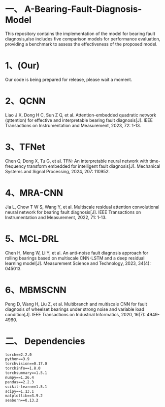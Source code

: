 # 一、 A-Bearing-Fault-Diagnosis-Model
This repository contains the implementation of the model for bearing fault diagnosis,also includes five comparison models for performance evaluation, providing a benchmark to assess the effectiveness of the proposed model.
# 1、(Our)
 Our code is being prepared for release, please wait a moment.
# 2、QCNN
Liao J X, Dong H C, Sun Z Q, et al. Attention-embedded quadratic network (qttention) for effective and interpretable bearing fault diagnosis[J]. IEEE Transactions on Instrumentation and Measurement, 2023, 72: 1-13.
# 3、TFNet
Chen Q, Dong X, Tu G, et al. TFN: An interpretable neural network with time-frequency transform embedded for intelligent fault diagnosis[J]. Mechanical Systems and Signal Processing, 2024, 207: 110952.
# 4、MRA-CNN
Jia L, Chow T W S, Wang Y, et al. Multiscale residual attention convolutional neural network for bearing fault diagnosis[J]. IEEE Transactions on Instrumentation and Measurement, 2022, 71: 1-13.
# 5、MCL-DRL
Chen H, Meng W, Li Y, et al. An anti-noise fault diagnosis approach for rolling bearings based on multiscale CNN-LSTM and a deep residual learning model[J]. Measurement Science and Technology, 2023, 34(4): 045013.
# 6、MBMSCNN
Peng D, Wang H, Liu Z, et al. Multibranch and multiscale CNN for fault diagnosis of wheelset bearings under strong noise and variable load condition[J]. IEEE Transactions on Industrial Informatics, 2020, 16(7): 4949-4960.
# 二、 Dependencies

```txt
torch==2.2.0
python==3.9
torchvision==0.17.0
torchinfo==1.8.0
torchsummary==1.5.1
numpy==1.26.4
pandas==2.2.3
scikit-learn==1.5.1
scipy==1.13.1
matplotlib==3.9.2
seaborn==0.13.2
